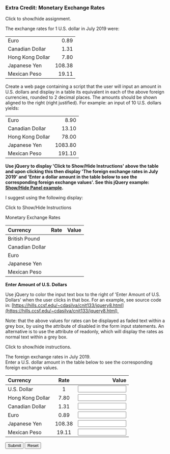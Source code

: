 ### Extra Credit: Monetary Exchange Rates

<p id="flip">Click to show/hide assignment.</p>
<div id="panel">

The exchange rates for 1 U.S. dollar in July 2019 were:

| | |
|:---|---:|
|Euro | 0.89|
|Canadian Dollar | 1.31|
|Hong Kong Dollar | 7.80|
|Japanese Yen | 108.38|
|Mexican Peso | 19.11|

Create a web page containing a script that the user will input an amount in U.S. dollars and display in a table its equivalent in each of the above foreign currencies, rounded to 2 decimal places. The amounts should be shown aligned to the right (right justified). For example: an input of 10 U.S. dollars yields:  

| | |
|:---|---:|
|Euro | 8.90|
|Canadian Dollar | 13.10|
|Hong Kong Dollar | 78.00|
|Japanese Yen | 1083.80|
|Mexican Peso | 191.10|

**Use jQuery to display 'Click to Show/Hide Instructions' above the table and upon clicking this then display 'The foreign exchange rates in July 2019' and 'Enter a dollar amount in the table below to see the corresponding foreign exchange values'. See this jQuery example: [Show/Hide Panel example](http://www.w3schools.com/jquery/tryit.asp?filename=tryjquery_slide_toggle).**  
  
I suggest using the following display:  
  

Click to Show/Hide Instructions

Monetary Exchange Rates

|Currency | Rate| Value|
|:---|:---:|---:|
|British Pound | | |
|Canadian Dollar | | |
|Euro | |
|Japanese Yen | | |
|Mexican Peso | | |

**Enter Amount of U.S. Dollars**

Use jQuery to color the input text box to the right of 'Enter Amount of U.S. Dollars' when the user clicks in that box. For an example, see source code in: [https://hills.ccsf.edu/~cdasilva/cnit133/jquery8.html](https://hills.ccsf.edu/~cdasilva/cnit133/jquery8.html) 

Note: that the above values for rates can be displayed as faded text within a grey box, by using the attribute of disabled in the form input statements. An alternative is to use the attribute of readonly, which will display the rates as normal text within a grey box.
</div>


<p id="flip2">Click to show/hide instructions.</p>
<p id="panel2">The foreign exchange rates in July 2019.<br>Enter a U.S. dollar amount in the table below to see the corresponding foreign exchange values.</p>

 <form name="myform">

|Currency|	Rate|	Value|
|:---|:---:|---:|
| U.S. Dollar | 1  | <input type="number" id="dollaz" name="dollaz" step="0.01" min="-1000000000" max="1000000000" onkeyup="process()" required> |
|Hong Kong Dollar | 7.80 | <input type="number" name="hkd"  step="0.01" min="-1000000000" max="1000000000"> |
|Canadian Dollar | 1.31 | <input type="number" name="cand"  step="0.01" min="-1000000000" max="1000000000"> |
|Euro | 0.89 | <input type="number" name="euro"  step="0.01" min="-1000000000" max="1000000000">  |
|Japanese Yen | 108.38 | <input type="number" name="yen"  step="0.01" min="-1000000000" max="1000000000"> |
|Mexican Peso | 19.11 | <input type="number" name="peso"  step="0.01" min="-1000000000" max="1000000000"> |

 <div id="theTable"></div>

<input type="button" class="button-primary" onclick="process()" value="Submit">
<input type="reset" value="Reset" id="reset">
</form>

<script>
function process() {
let dollars = parseFloat(document.forms["myform"].elements["dollaz"].value);

if ( isNaN(dollars) ) {
    document.getElementById("theTable").textContent = ("Woah! You have entered invalid input."); 
} else {
    // document.getElementById("myNumber").value = "16";
    document.getElementById("theTable").textContent = (""); 
    document.forms["myform"].elements["hkd"].value = (dollars * 7.8).toFixed(2) ; 
    document.forms["myform"].elements["cand"].value = (dollars * 1.31).toFixed(2) ; 
    document.forms["myform"].elements["euro"].value = (dollars * 0.89).toFixed(2) ; 
    document.forms["myform"].elements["yen"].value = (dollars * 108.38).toFixed(2) ; 
    document.forms["myform"].elements["peso"].value = (dollars * 19.11).toFixed(2) ; 
}
}
</script>

<script>
window.addEventListener('load', function () {
  $("#flip2").click(function(){
    $("#panel2").slideToggle("slow");
  });
  $('#dollaz').focusin(function() {
		$(this).addClass("smoke-back");
  });     // end focus
  $('#dollaz').focusout(function() {
		$(this).removeClass("smoke-back");
  });     // end focus
});
</script>
